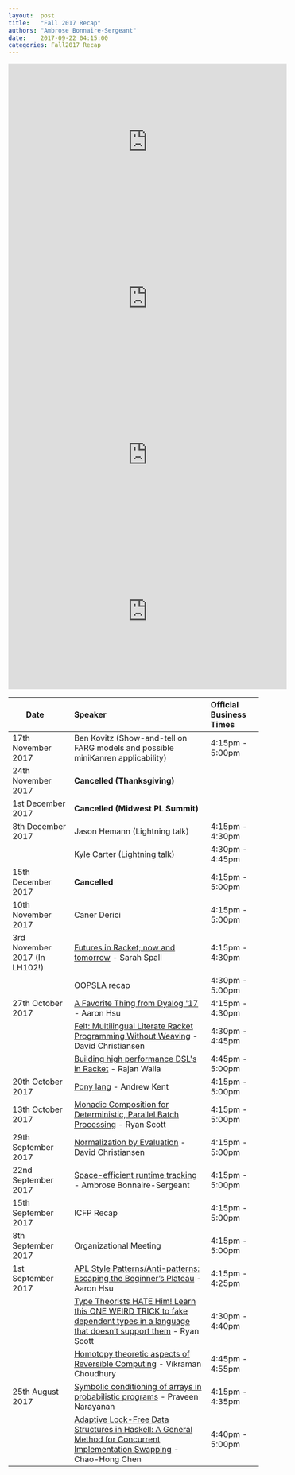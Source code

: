 ```yaml
--- 
layout:  post 
title:   "Fall 2017 Recap"
authors: "Ambrose Bonnaire-Sergeant"
date:    2017-09-22 04:15:00
categories: Fall2017 Recap
--- 
```


  <iframe width="560" height="315" src="https://www.youtube.com/embed/539qdXBtmAY" frameborder="0" allowfullscreen></iframe>
  <iframe width="560" height="315" src="https://www.youtube.com/embed/CpADWJa-f28?rel=0" frameborder="0" allowfullscreen></iframe>
  <iframe width="560" height="315" src="https://www.youtube.com/embed/g5GMQPI8wmw" frameborder="0" allowfullscreen></iframe>
  <iframe width="560" height="315" src="https://www.youtube.com/embed/u59tzXNFerY" frameborder="0" allowfullscreen></iframe>

  <br />

  <table>
    <tr>
      <th>Date&nbsp;&nbsp;&nbsp;&nbsp;</th>
      <th style="text-align: left">Speaker</th>
      <th style="text-align: left">Official Business Times</th>
    </tr>
    <tbody>
      <tr>
        <td>17th November 2017</td>
        <td style="text-align: left">Ben Kovitz (Show-and-tell on FARG models and possible miniKanren applicability)</td>
        <td style="text-align: left">4:15pm - 5:00pm</td>
      </tr>
      <tr>
        <td>24th November 2017</td>
        <td style="text-align: left"><b>Cancelled (Thanksgiving)</b></td>
      </tr>
      <tr>
        <td>1st December 2017</td>
        <td style="text-align: left"><b>Cancelled (Midwest PL Summit)</b></td>
        <td style="text-align: left"></td>
      </tr>
      <tr>
        <td>8th December 2017</td>
        <td style="text-align: left">Jason Hemann (Lightning talk)</td>
        <td style="text-align: left">4:15pm - 4:30pm</td>
      </tr>
      <tr>
        <td></td>
        <td style="text-align: left">Kyle Carter (Lightning talk)</td>
        <td style="text-align: left">4:30pm - 4:45pm</td>
      </tr>
      <tr>
        <td>15th December 2017</td>
        <td style="text-align: left"><b>Cancelled</b></td>
        <td style="text-align: left">4:15pm - 5:00pm</td>
      </tr>
      <tr>
        <td>10th November 2017</td>
        <td style="text-align: left">Caner Derici</td>
        <td style="text-align: left">4:15pm - 5:00pm</td>
      </tr>
      <tr>
        <td>3rd November 2017 (In LH102!)</td>
        <td style="text-align: left"><a href="spall/fall2017/2017/11/03/spall.html">Futures in Racket; now and tomorrow</a> - Sarah Spall</td>
        <td style="text-align: left">4:15pm - 4:30pm</td>
      </tr>
      <tr>
        <td></td>
        <td style="text-align: left">OOPSLA recap</td>
        <td style="text-align: left">4:30pm - 5:00pm</td>
      </tr>
      <tr>
        <td>27th October 2017</td>
        <td style="text-align: left"><a href="hsu/fall2017/2017/10/27/hsu.html">A Favorite Thing from Dyalog '17</a> - Aaron Hsu</td>
        <td style="text-align: left">4:15pm - 4:30pm</td>
      </tr>
      <tr>
        <td></td>
        <td style="text-align: left"><a href="christiansen/fall2017/2017/10/27/christiansen.html">Felt: Multilingual Literate Racket Programming Without Weaving</a> - David Christiansen</td>
        <td style="text-align: left">4:30pm - 4:45pm</td>
      </tr>
      <tr>
        <td></td>
        <td style="text-align: left"><a href="walia/fall2017/2017/10/27/walia.html">Building high performance DSL's in Racket</a> - Rajan Walia</td>
        <td style="text-align: left">4:45pm - 5:00pm</td>
      </tr>
      <tr>
        <td>20th October 2017</td>
        <td style="text-align: left"><a href="kent/fall2017/2017/10/20/kent.html">Pony lang</a> - Andrew Kent</td>
        <td style="text-align: left">4:15pm - 5:00pm</td>
      </tr>
      <tr>
        <td>13th October 2017</td>
        <td style="text-align: left"><a href="scott/fall2017/2017/10/13/scott.html">Monadic Composition for Deterministic, Parallel Batch Processing</a> - Ryan Scott</td>
        <td style="text-align: left">4:15pm - 5:00pm</td>
      </tr>
      <tr>
        <td>29th September 2017</td>
        <td style="text-align: left"><a href="christiansen/fall2017/2017/09/29/christiansen.html">Normalization by Evaluation</a> - David Christiansen</td>
        <td style="text-align: left">4:15pm - 5:00pm</td>
      </tr>
      <tr>
        <td>22nd September 2017</td>
        <td style="text-align: left"><a href="bonnaire-sergeant/fall2017/2017/09/22/bonnaire-sergeant.html">Space-efficient runtime tracking</a> - Ambrose Bonnaire-Sergeant</td>
        <td style="text-align: left">4:15pm - 5:00pm</td>
      </tr>
      <tr>
        <td>15th September 2017</td>
        <td style="text-align: left">ICFP Recap</td>
        <td style="text-align: left">4:15pm - 5:00pm</td>
      </tr>
      <tr>
        <td>8th September 2017</td>
        <td style="text-align: left">Organizational Meeting</td>
        <td style="text-align: left">4:15pm - 5:00pm</td>
      </tr>
      <tr>
        <td>1st September 2017</td>
        <td style="text-align: left"><a href="hsu/fall2017/2017/09/01/hsu.html">APL Style Patterns/Anti-patterns: Escaping the Beginner’s Plateau</a> - Aaron Hsu</td>
        <td style="text-align: left">4:15pm - 4:25pm</td>
      </tr>
      <tr>
        <td></td>
        <td style="text-align: left"><a href="scott/fall2017/2017/09/01/scott.html">Type Theorists HATE Him! Learn this ONE WEIRD TRICK to fake dependent types in a language that doesn’t support them</a> - Ryan Scott</td>
        <td style="text-align: left">4:30pm - 4:40pm</td>
      </tr>
      <tr>
        <td></td>
        <td style="text-align: left"><a href="choudhury/fall2017/2017/09/01/choudhury.html">Homotopy theoretic aspects of Reversible Computing</a> - Vikraman Choudhury</td>
        <td style="text-align: left">4:45pm - 4:55pm</td>
      </tr>
      <tr>
        <td>25th August 2017</td>
        <td style="text-align: left"><a href="narayanan/fall2017/2017/08/25/narayanan.html">Symbolic conditioning of arrays in probabilistic programs</a> - Praveen Narayanan</td>
        <td style="text-align: left">4:15pm - 4:35pm</td>
      </tr>
      <tr>
        <td></td>
        <td style="text-align: left"><a href="chen/fall2017/2017/08/25/chen.html">Adaptive Lock-Free Data Structures in Haskell: A General Method for Concurrent Implementation Swapping</a> - Chao-Hong Chen</a></td>
        <td style="text-align: left">4:40pm - 5:00pm</td>
      </tr>
      </tr>
    </tbody>
  </table>

